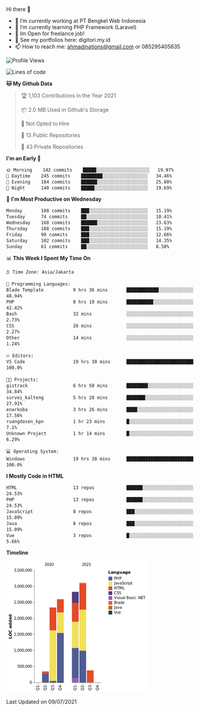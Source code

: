 Hi there 👋

- 🔭 I’m currently working at PT Bengkel Web Indonesia
- 🌱 I’m currently learning PHP Framework (Laravel)
- 📂 Im Open for freelance job!
- 🧷 See my portfolios here: digitori.my.id
- 📫 How to reach me: ahmadinations@gmail.com or 085295405635


<!--START_SECTION:waka-->
![Profile Views](http://img.shields.io/badge/Profile%20Views-4-blue)

![Lines of code](https://img.shields.io/badge/From%20Hello%20World%20I%27ve%20Written-11.6%20million%20lines%20of%20code-blue)

**🐱 My Github Data** 

> 🏆 1,103 Contributions in the Year 2021
 > 
> 📦 2.0 MB Used in Github's Storage 
 > 
> 🚫 Not Opted to Hire
 > 
> 📜 13 Public Repositories 
 > 
> 🔑 43 Private Repositories  
 > 
**I'm an Early 🐤** 

```text
🌞 Morning    142 commits    █████░░░░░░░░░░░░░░░░░░░░   19.97% 
🌆 Daytime    245 commits    ████████░░░░░░░░░░░░░░░░░   34.46% 
🌃 Evening    184 commits    ██████░░░░░░░░░░░░░░░░░░░   25.88% 
🌙 Night      140 commits    █████░░░░░░░░░░░░░░░░░░░░   19.69%

```
📅 **I'm Most Productive on Wednesday** 

```text
Monday       108 commits    ███░░░░░░░░░░░░░░░░░░░░░░   15.19% 
Tuesday      74 commits     ██░░░░░░░░░░░░░░░░░░░░░░░   10.41% 
Wednesday    168 commits    ██████░░░░░░░░░░░░░░░░░░░   23.63% 
Thursday     108 commits    ███░░░░░░░░░░░░░░░░░░░░░░   15.19% 
Friday       90 commits     ███░░░░░░░░░░░░░░░░░░░░░░   12.66% 
Saturday     102 commits    ███░░░░░░░░░░░░░░░░░░░░░░   14.35% 
Sunday       61 commits     ██░░░░░░░░░░░░░░░░░░░░░░░   8.58%

```


📊 **This Week I Spent My Time On** 

```text
⌚︎ Time Zone: Asia/Jakarta

💬 Programming Languages: 
Blade Template           9 hrs 36 mins       ████████████░░░░░░░░░░░░░   48.94% 
PHP                      8 hrs 19 mins       ██████████░░░░░░░░░░░░░░░   42.42% 
Bash                     32 mins             ░░░░░░░░░░░░░░░░░░░░░░░░░   2.73% 
CSS                      26 mins             ░░░░░░░░░░░░░░░░░░░░░░░░░   2.27% 
Other                    14 mins             ░░░░░░░░░░░░░░░░░░░░░░░░░   1.24%

🔥 Editors: 
VS Code                  19 hrs 38 mins      █████████████████████████   100.0%

🐱‍💻 Projects: 
gistrack                 6 hrs 50 mins       ████████░░░░░░░░░░░░░░░░░   34.84% 
survei_kalteng           5 hrs 28 mins       ███████░░░░░░░░░░░░░░░░░░   27.91% 
enarkoba                 3 hrs 26 mins       ████░░░░░░░░░░░░░░░░░░░░░   17.56% 
ruangdosen_kpn           1 hr 23 mins        █░░░░░░░░░░░░░░░░░░░░░░░░   7.1% 
Unknown Project          1 hr 14 mins        █░░░░░░░░░░░░░░░░░░░░░░░░   6.29%

💻 Operating System: 
Windows                  19 hrs 38 mins      █████████████████████████   100.0%

```

**I Mostly Code in HTML** 

```text
HTML                     13 repos            ██████░░░░░░░░░░░░░░░░░░░   24.53% 
PHP                      13 repos            ██████░░░░░░░░░░░░░░░░░░░   24.53% 
JavaScript               8 repos             ███░░░░░░░░░░░░░░░░░░░░░░   15.09% 
Java                     8 repos             ███░░░░░░░░░░░░░░░░░░░░░░   15.09% 
Vue                      3 repos             █░░░░░░░░░░░░░░░░░░░░░░░░   5.66%

```


**Timeline**

![Chart not found](https://raw.githubusercontent.com/MuhamadAhmadin/MuhamadAhmadin/master/charts/bar_graph.png) 


 Last Updated on 09/07/2021
<!--END_SECTION:waka-->
